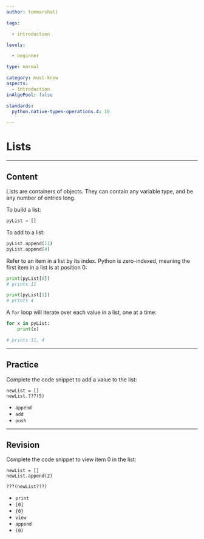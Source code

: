 ```yaml
---
author: tommarshall

tags:

  - introduction

levels:

  - beginner

type: normal

category: must-know
aspects:
  - introduction
inAlgoPool: false

standards:
  python.native-types-operations.4: 10

---
```


# Lists

---
## Content

Lists are containers of objects. They can contain any variable type, and be any number of entries long.

To build a list:
```python
pyList = []
```
To add to a list:
```python
pyList.append(11)
pyList.append(4)
```

Refer to an item in a list by its index. Python is zero-indexed, meaning the first item in a list is at position 0:
```python
print(pyList[0])
# prints 11

print(pyList[1])
# prints 4
```

A `for` loop will iterate over each value in a list, one at a time:

```python
for x in pyList:
    print(x)

# prints 11, 4
```

---
## Practice

Complete the code snippet to add a value to the list:

```
newList = []
newList.???(5)
```


* `append`
* `add`
* `push`

---
## Revision

Complete the code snippet to view item 0 in the list:

```
newList = []
newList.append(2)

???(newList???)
```


* `print`
* `[0]`
* `{0}`
* `view`
* `append`
* `(0)`
